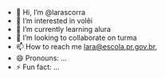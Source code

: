 - 👋 Hi, I’m @larascorra
- 👀 I’m interested in volêi
- 🌱 I’m currently learning alura
- 💞️ I’m looking to collaborate on turma
- 📫 How to reach me lara@escola.pr.gov.br,
- 😄 Pronouns: ...
- ⚡ Fun fact: ...

<!---
larascorra/larascorra is a ✨ special ✨ repository because its `README.md` (this file) appears on your GitHub profile.
You can click the Preview link to take a look at your changes.
--->
